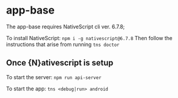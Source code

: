 # app-base
The app-base requires NativeScript cli ver. 6.7.8;

To install NativeScript:
`npm i -g nativescript@6.7.8`
Then follow the instructions that arise from running
`tns doctor`

## Once {N}ativescript is setup
To start the server:
`npm run api-server`

To start the app:
`tns <debug|run> android`
